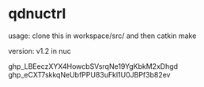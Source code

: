 # qdnuctrl
usage:
  clone this in workspace/src/ and then catkin make
  
version:
  v1.2 in nuc 

  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
  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
